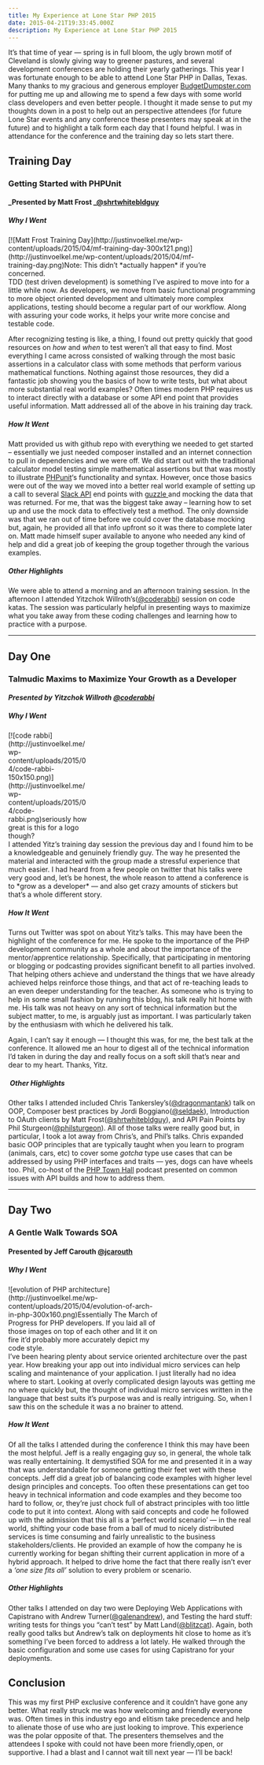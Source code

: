 ```yaml
---
title: My Experience at Lone Star PHP 2015
date: 2015-04-21T19:33:45.000Z
description: My Experience at Lone Star PHP 2015
---
```


It’s that time of year — spring is in full bloom, the ugly brown motif of Cleveland is slowly giving way to greener pastures, and several development conferences are holding their yearly gatherings. This year I was fortunate enough to be able to attend Lone Star PHP in Dallas, Texas. Many thanks to my gracious and generous employer [BudgetDumpster.com](http://www.budgetdumpster.com 'Budget Dumpster') for putting me up and allowing me to spend a few days with some world class developers and even better people. I thought it made sense to put my thoughts down in a post to help out an perspective attendees (for future Lone Star events and any conference these presenters may speak at in the future) and to highlight a talk form each day that I found helpful. I was in attendance for the conference and the training day so lets start there.

## Training Day

### Getting Started with PHPUnit

#### _Presented by Matt Frost _[@<span class="u-linkComplex-target">shrtwhitebldguy</span>](https://twitter.com/shrtwhitebldguy)

##### Why I Went

<div class="wp-caption alignright" id="attachment_648" style="width: 410px">[![Matt Frost Training Day](http://justinvoelkel.me/wp-content/uploads/2015/04/mf-training-day-300x121.png)](http://justinvoelkel.me/wp-content/uploads/2015/04/mf-training-day.png)Note: This didn’t *actually happen* if you’re concerned.

</div>TDD (test driven development) is something I’ve aspired to move into for a little while now. As developers, we move from basic functional programming to more object oriented development and ultimately more complex applications, testing should become a regular part of our workflow. Along with assuring your code works, it helps your write more concise and testable code.

After recognizing testing is like, a thing, I found out pretty quickly that good resources on _how_ and _when_ to test weren’t all that easy to find. Most everything I came across consisted of walking through the most basic assertions in a calculator class with some methods that perform various mathematical functions. Nothing against those resources, they did a fantastic job showing you the basics of how to write tests, but what about more substantial real world examples? Often times modern PHP requires us to interact directly with a database or some API end point that provides useful information. Matt addressed all of the above in his training day track.

##### How It Went

Matt provided us with github repo with everything we needed to get started – essentially we just needed composer installed and an internet connection to pull in dependencies and we were off. We did start out with the traditional calculator model testing simple mathematical assertions but that was mostly to illustrate [PHPunit](https://phpunit.de/ 'PHPunit')‘s functionality and syntax. However, once those basics were out of the way we moved into a better real world example of setting up a call to several [Slack API](https://api.slack.com/ "Slack's API") end points with [guzzle ](http://guzzle.readthedocs.org/en/latest/ 'guzzle http client')and mocking the data that was returned. For me, that was the biggest take away – learning how to set up and use the mock data to effectively test a method. The only downside was that we ran out of time before we could cover the database mocking but, again, he provided all that info upfront so it was there to complete later on. Matt made himself super available to anyone who needed any kind of help and did a great job of keeping the group together through the various examples.

##### Other Highlights

We were able to attend a morning and an afternoon training session. In the afternoon I attended Yitzchok Willroth’s([@coderabbi](http://twitter.com/coderabbi 'Yitzchok Willroth twitter')) session on code katas. The session was particularly helpful in presenting ways to maximize what you take away from these coding challenges and learning how to practice with a purpose.

---

## Day One

### Talmudic Maxims to Maximize Your Growth as a Developer

#### _Presented by Yitzchok Willroth [@<span class="u-linkComplex-target">coderabbi</span>](https://twitter.com/coderabbi)_

##### Why I Went

<div class="wp-caption alignright" id="attachment_654" style="width: 160px">[![code rabbi](http://justinvoelkel.me/wp-content/uploads/2015/04/code-rabbi-150x150.png)](http://justinvoelkel.me/wp-content/uploads/2015/04/code-rabbi.png)seriously how great is this for a logo though?

</div>I attended Yitz’s training day session the previous day and I found him to be a knowledgeable and genuinely friendly guy. The way he presented the material and interacted with the group made a stressful experience that much easier. I had heard from a few people on twitter that his talks were very good and, let’s be honest, the whole reason to attend a conference is to *grow as a developer* — and also get crazy amounts of stickers but that’s a whole different story.

##### How It Went

Turns out Twitter was spot on about Yitz’s talks. This may have been the highlight of the conference for me. He spoke to the importance of the PHP development community as a whole and about the importance of the mentor/apprentice relationship. Specifically, that participating in mentoring or blogging or podcasting provides significant benefit to all parties involved. That helping others achieve and understand the things that we have already achieved helps reinforce those things, and that act of re-teaching leads to an even deeper understanding for the teacher. As someone who is trying to help in some small fashion by running this blog, his talk really hit home with me. His talk was not heavy on any sort of technical information but the subject matter, to me, is arguably just as important. I was particularly taken by the enthusiasm with which he delivered his talk.

Again, I can’t say it enough — I thought this was, for me, the best talk at the conference. It allowed me an hour to digest all of the technical information I’d taken in during the day and really focus on a soft skill that’s near and dear to my heart. Thanks, Yitz.

#####  Other Highlights

Other talks I attended included Chris Tankersley’s([@dragonmantank](http://twitter.com/dragonmantank 'chris tankersly twitter')) talk on OOP, Composer best practices by Jordi Boggiano([@seldaek](http://twitter.com/seldaek 'jordi borgianno twitter')), Introduction to OAuth clients by Matt Frost([@shrtwhitebldguy](http://twitter.com/shrtwhitebldguy 'matt frost twitter')), and API Pain Points by Phil Sturgeon([@philsturgeon](http://twitter.com/philsturgeon 'phil sturgeon twitter')). All of those talks were really good but, in particular, I took a lot away from Chris’s, and Phil’s talks. Chris expanded basic OOP principles that are typically taught when you learn to program (animals, cars, etc) to cover some _gotcha_ type use cases that can be addressed by using PHP interfaces and traits — yes, dogs can have wheels too. Phil, co-host of the [PHP Town Hall](http://phptownhall.com/ 'PHP town hall podcast') podcast presented on common issues with API builds and how to address them.



---

## Day Two

### A Gentle Walk Towards SOA

#### Presented by Jeff Carouth [<span class="screen-name">@jcarouth</span>](https://twitter.com/jcarouth)

##### Why I Went

<div class="wp-caption alignright" id="attachment_666" style="width: 310px">![evolution of PHP architecture](http://justinvoelkel.me/wp-content/uploads/2015/04/evolution-of-arch-in-php-300x160.png)Essentially The March of Progress for PHP developers. If you laid all of those images on top of each other and lit it on fire it’d probably more accurately depict my code style.

</div>I’ve been hearing plenty about service oriented architecture over the past year. How breaking your app out into individual micro services can help scaling and maintenance of your application. I just literally had no idea where to start. Looking at overly complicated design layouts was getting me no where quickly but, the thought of individual micro services written in the language that best suits it’s purpose was and is really intriguing. So, when I saw this on the schedule it was a no brainer to attend.

##### How It Went

Of all the talks I attended during the conference I think this may have been the most helpful. Jeff is a really engaging guy so, in general, the whole talk was really entertaining. It demystified SOA for me and presented it in a way that was understandable for someone getting their feet wet with these concepts. Jeff did a great job of balancing code examples with higher level design principles and concepts. Too often these presentations can get too heavy in technical information and code examples and they become too hard to follow, or, they’re just chock full of abstract principles with too little code to put it into context. Along with said concepts and code he followed up with the admission that this all is a ‘perfect world scenario’ — in the real world, shifting your code base from a ball of mud to nicely distributed services is time consuming and fairly unrealistic to the business stakeholders/clients. He provided an example of how the company he is currently working for began shifting their current application in more of a hybrid approach. It helped to drive home the fact that there really isn’t ever a _‘one size fits all’_ solution to every problem or scenario.

##### Other Highlights

Other talks I attended on day two were Deploying Web Applications with Capistrano with Andrew Turner([@galenandrew](https://twitter.com/galenandrew 'andrew turner twitter')), and Testing the hard stuff: writing tests for things you “can’t test” by Matt Land([@blitzcat](http://twitter.com/blitzcat 'matt land twitter')). Again, both really good talks but Andrew’s talk on deployments hit close to home as it’s something I’ve been forced to address a lot lately. He walked through the basic configuration and some use cases for using Capistrano for your deployments.

## Conclusion

This was my first PHP exclusive conference and it couldn’t have gone any better. What really struck me was how welcoming and friendly everyone was. Often times in this industry ego and elitism take precedence and help to alienate those of use who are just looking to improve. This experience was the polar opposite of that. The presenters themselves and the attendees I spoke with could not have been more friendly,open, or supportive. I had a blast and I cannot wait till next year — I’ll be back!
